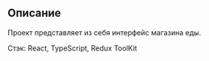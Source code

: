## Описание

Проект представляет из себя интерфейс магазина еды.

Стэк: React, TypeScript, Redux ToolKit
